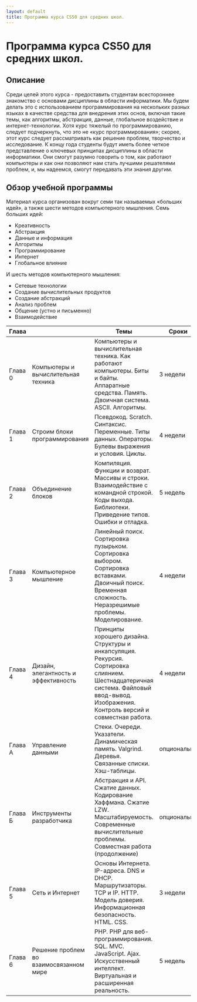 ```yaml
---
layout: default
title: Программа курса CS50 для средних школ.
---
```


# Программа курса CS50 для средних школ.

## Описание

Среди целей этого курса - предоставить студентам всестороннее знакомство с основами дисциплины в области информатики. Мы будем делать это с использованием программирования на нескольких разных языках в качестве средства для внедрения этих основ, включая такие темы, как алгоритмы, абстракция, данные, глобальное воздействие и интернет-технологии. Хотя курс тяжелый по программированию, следует подчеркнуть, что это не «курс программирования»; скорее, этот курс следует рассматривать как решение проблем, творчество и исследование. К концу года студенты будут иметь более четкое представление о ключевых принципах дисциплины в области информатики. Они смогут разумно говорить о том, как работают компьютеры и как они позволяют нам стать лучшими решателями проблем, и, мы надеемся, смогут передавать эти знания другим.

## Обзор учебной программы

Материал курса организован вокруг семи так называемых «больших идей», а также шести методов компьютерного мышления. Семь больших идей:

* Креативность
* Абстракция
* Данные и информация
* Алгоритмы
* Программирование
* Интернет
* Глобальное влияние

И шесть методов компьютерного мышления:

* Сетевые технологии
* Создание вычислительных продуктов
* Создание абстракций
* Анализ проблем
* Общение (устно и письменно)
* Взаимодействие

<table class="table table-striped">
    <thead>
    <tr>
        <th scope="col" width="20%">Глава</th>
        <th scope="col"></th>
        <th scope="col">Темы</th>
        <th scope="col">Сроки</th>
    </tr>
    </thead>
    <tbody>
    <tr>
        <td>Глава 0</td>
        <td>Компьютеры и вычислительная техника</td>
        <td>Компьютеры и вычислительная техника. Как работают компьютеры. Биты и байты. Аппаратные средства. Память. Двоичная система. ASCII. Алгоритмы.</td>
        <td>3 недели</td>
    </tr>
    <tr>
        <td>Глава 1</td>
        <td>Строим блоки программирования</td>
        <td>Псевдокод. Scratch. Синтаксис. Переменные. Типы данных. Операторы. Булевы выражения и условия. Циклы.</td>
        <td>4 недели</td>
    </tr>
    <tr>
        <td>Глава 2</td>
        <td>Объединение блоков</td>
        <td>Компиляция. Функции и возврат. Массивы и строки. Взаимодействие с командной строкой. Коды выхода. Библиотеки. Приведение типов. Ошибки и отладка.</td>
        <td>5 недель</td>
    </tr>
    <tr>
        <td>Глава 3</td>
        <td>Компьютерное мышление</td>
        <td>Линейный поиск. Сортировка пузырьком. Сортировка выбором. Сортировка вставками. Двоичный поиск. Временная сложность. Неразрешимые проблемы. Моделирование.</td>
        <td>4 недели</td>
    </tr>
    <tr>
        <td>Глава 4</td>
        <td>Дизайн, элегантность и эффективность</td>
        <td>Принципы хорошего дизайна. Структуры и инкапсуляция. Рекурсия. Сортировка слиянием. Шестнадцатеричная система. Файловый ввод-вывод. Изображения. Контроль версий и совместная работа.</td>
        <td>4 недели</td>
    </tr>
    <tr>
        <td>Глава А</td>
        <td>Управление данными</td>
        <td>Стеки. Очереди. Указатели. Динамическая память. Valgrind. Деревья. Связанные списки. Хэш-таблицы.</td>
        <td>опционально</td>
    </tr>
    <tr>
        <td>Глава Б</td>
        <td>Инструменты разработчика</td>
        <td>Абстракция и API. Сжатие данных. Кодирование Хаффмана. Сжатие LZW. Масштабируемость. Современные вычислительные проблемы. Совместная работа (продолжение)</td>
        <td>опционально</td>
    </tr>
    <tr>
        <td>Глава 5</td>
        <td>Сеть и Интернет</td>
        <td>Основы Интернета. IP-адреса. DNS и DHCP. Маршрутизаторы. TCP и IP. HTTP. Модель доверия. Информационная безопасность. HTML. CSS.</td>
        <td>3 недели</td>
    </tr>
    <tr>
        <td>Глава 6</td>
        <td>Решение проблем во взаимосвязанном мире</td>
        <td>PHP. PHP для веб-программирования. SQL. MVC. JavaScript. Ajax. Искусственный интеллект. Виртуальная и расширенная реальность.</td>
        <td>5 недель</td>
    </tr></table>

